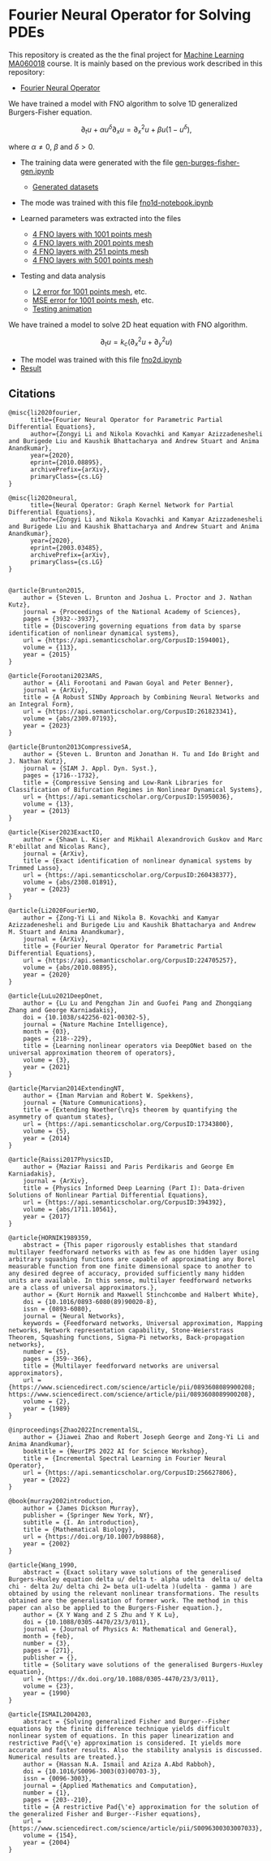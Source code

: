 # Fourier Neural Operator for Solving PDEs

This repository is created as the the final project for [Machine Learning MA060018](http://files.skoltech.ru/data/edu/syllabuses/2023/MA060018.pdf?v=f4hls9) course. It is mainly based on the previous work described in this repository:

- [Fourier Neural Operator](https://github.com/khassibi/fourier-neural-operator/blob/main/README.md)

We have trained a model with FNO algorithm to solve 1D generalized Burgers-Fisher equation. 

$$
    \partial_t u + \alpha u^\delta \partial_x u = \partial_x^2 u + \beta u \left( 1 - u^\delta \right),
$$

where $\alpha \neq 0$, $\beta$ and $\delta > 0$.

- The training data were generated with the file [gen-burges-fisher-gen.ipynb](gen-burgers-fisher-gen.ipynb)
    - [Generated datasets](https://kaggle.com/datasets/14b1e5b86bc461380277887164c2b9e88716c56510b9ded8d064731f68c4fba5)
- The mode was trained with this file [fno1d-notebook.ipynb](fno1d-notebook.ipynb)
- Learned parameters was extracted into the files
    - [4 FNO layers with 1001 points mesh](results%20fno%201d/fno-4layers-1001.pth)
    - [4 FNO layers with 2001 points mesh](results%20fno%201d/fno-4layers-2001.pth)
    - [4 FNO layers with 251 points mesh](results%20fno%201d/fno-4layers-251.pth)
    - [4 FNO layers with 5001 points mesh](results%20fno%201d/fno-4layers-5001.pth)

- Testing and data analysis
    - [L2 error for 1001 points mesh](results%20fno%201d/l2-1001.png), etc.
    - [MSE error for 1001 points mesh](results%20fno%201d/mse-1001.png), etc.
    - [Testing animation](results%20fno%201d/nn.gif)


We have trained a model to solve 2D heat equation with FNO algorithm.

$$
    \partial_t u = k_c \left( \partial_x^2 u + \partial_y^2 u \right)
$$

- The model was trained with this file [fno2d.ipynb](fno2d.ipynb)
- [Result](results%20fno%201d/panic%20(1).gif) 

## Citations

```
@misc{li2020fourier,
      title={Fourier Neural Operator for Parametric Partial Differential Equations}, 
      author={Zongyi Li and Nikola Kovachki and Kamyar Azizzadenesheli and Burigede Liu and Kaushik Bhattacharya and Andrew Stuart and Anima Anandkumar},
      year={2020},
      eprint={2010.08895},
      archivePrefix={arXiv},
      primaryClass={cs.LG}
}

@misc{li2020neural,
      title={Neural Operator: Graph Kernel Network for Partial Differential Equations}, 
      author={Zongyi Li and Nikola Kovachki and Kamyar Azizzadenesheli and Burigede Liu and Kaushik Bhattacharya and Andrew Stuart and Anima Anandkumar},
      year={2020},
      eprint={2003.03485},
      archivePrefix={arXiv},
      primaryClass={cs.LG}
}


@article{Brunton2015,
	author = {Steven L. Brunton and Joshua L. Proctor and J. Nathan Kutz},
	journal = {Proceedings of the National Academy of Sciences},
	pages = {3932--3937},
	title = {Discovering governing equations from data by sparse identification of nonlinear dynamical systems},
	url = {https://api.semanticscholar.org/CorpusID:1594001},
	volume = {113},
	year = {2015}
}

@article{Forootani2023ARS,
	author = {Ali Forootani and Pawan Goyal and Peter Benner},
	journal = {ArXiv},
	title = {A Robust SINDy Approach by Combining Neural Networks and an Integral Form},
	url = {https://api.semanticscholar.org/CorpusID:261823341},
	volume = {abs/2309.07193},
	year = {2023}
}

@article{Brunton2013CompressiveSA,
	author = {Steven L. Brunton and Jonathan H. Tu and Ido Bright and J. Nathan Kutz},
	journal = {SIAM J. Appl. Dyn. Syst.},
	pages = {1716--1732},
	title = {Compressive Sensing and Low-Rank Libraries for Classification of Bifurcation Regimes in Nonlinear Dynamical Systems},
	url = {https://api.semanticscholar.org/CorpusID:15950036},
	volume = {13},
	year = {2013}
}

@article{Kiser2023ExactIO,
	author = {Shawn L. Kiser and Mikhail Alexandrovich Guskov and Marc R'ebillat and Nicolas Ranc},
	journal = {ArXiv},
	title = {Exact identification of nonlinear dynamical systems by Trimmed Lasso},
	url = {https://api.semanticscholar.org/CorpusID:260438377},
	volume = {abs/2308.01891},
	year = {2023}
}

@article{Li2020FourierNO,
	author = {Zong-Yi Li and Nikola B. Kovachki and Kamyar Azizzadenesheli and Burigede Liu and Kaushik Bhattacharya and Andrew M. Stuart and Anima Anandkumar},
	journal = {ArXiv},
	title = {Fourier Neural Operator for Parametric Partial Differential Equations},
	url = {https://api.semanticscholar.org/CorpusID:224705257},
	volume = {abs/2010.08895},
	year = {2020}
}

@article{LuLu2021DeepOnet,
	author = {Lu Lu and Pengzhan Jin and Guofei Pang and Zhongqiang Zhang and George Karniadakis},
	doi = {10.1038/s42256-021-00302-5},
	journal = {Nature Machine Intelligence},
	month = {03},
	pages = {218--229},
	title = {Learning nonlinear operators via DeepONet based on the universal approximation theorem of operators},
	volume = {3},
	year = {2021}
}

@article{Marvian2014ExtendingNT,
	author = {Iman Marvian and Robert W. Spekkens},
	journal = {Nature Communications},
	title = {Extending Noether{\rq}s theorem by quantifying the asymmetry of quantum states},
	url = {https://api.semanticscholar.org/CorpusID:17343800},
	volume = {5},
	year = {2014}
}

@article{Raissi2017PhysicsID,
	author = {Maziar Raissi and Paris Perdikaris and George Em Karniadakis},
	journal = {ArXiv},
	title = {Physics Informed Deep Learning (Part I): Data-driven Solutions of Nonlinear Partial Differential Equations},
	url = {https://api.semanticscholar.org/CorpusID:394392},
	volume = {abs/1711.10561},
	year = {2017}
}

@article{HORNIK1989359,
	abstract = {This paper rigorously establishes that standard multilayer feedforward networks with as few as one hidden layer using arbitrary squashing functions are capable of approximating any Borel measurable function from one finite dimensional space to another to any desired degree of accuracy, provided sufficiently many hidden units are available. In this sense, multilayer feedforward networks are a class of universal approximators.},
	author = {Kurt Hornik and Maxwell Stinchcombe and Halbert White},
	doi = {10.1016/0893-6080(89)90020-8},
	issn = {0893-6080},
	journal = {Neural Networks},
	keywords = {Feedforward networks, Universal approximation, Mapping networks, Network representation capability, Stone-Weierstrass Theorem, Squashing functions, Sigma-Pi networks, Back-propagation networks},
	number = {5},
	pages = {359--366},
	title = {Multilayer feedforward networks are universal approximators},
	url = {https://www.sciencedirect.com/science/article/pii/0893608089900208; https://www.sciencedirect.com/science/article/pii/0893608089900208},
	volume = {2},
	year = {1989}
}

@inproceedings{Zhao2022IncrementalSL,
	author = {Jiawei Zhao and Robert Joseph George and Zong-Yi Li and Anima Anandkumar},
	booktitle = {NeurIPS 2022 AI for Science Workshop},
	title = {Incremental Spectral Learning in Fourier Neural Operator},
	url = {https://api.semanticscholar.org/CorpusID:256627806},
	year = {2022}
}

@book{murray2002introduction,
	author = {James Dickson Murray},
	publisher = {Springer New York, NY},
	subtitle = {I. An introduction},
	title = {Mathematical Biology},
	url = {https://doi.org/10.1007/b98868},
	year = {2002}
}

@article{Wang_1990,
	abstract = {Exact solitary wave solutions of the generalised Burgers-Huxley equation delta u/ delta t- alpha udelta  delta u/ delta chi - delta 2u/ delta chi 2= beta u(1-udelta )(udelta - gamma ) are obtained by using the relevant nonlinear transformations. The results obtained are the generalisation of former work. The method in this paper can also be applied to the Burgers-Fisher equation.},
	author = {X Y Wang and Z S Zhu and Y K Lu},
	doi = {10.1088/0305-4470/23/3/011},
	journal = {Journal of Physics A: Mathematical and General},
	month = {feb},
	number = {3},
	pages = {271},
	publisher = {},
	title = {Solitary wave solutions of the generalised Burgers-Huxley equation},
	url = {https://dx.doi.org/10.1088/0305-4470/23/3/011},
	volume = {23},
	year = {1990}
}

@article{ISMAIL2004203,
	abstract = {Solving generalized Fisher and Burger--Fisher equations by the finite difference technique yields difficult nonlinear system of equations. In this paper linearization and restrictive Pad{\'e} approximation is considered. It yields more accurate and faster results. Also the stability analysis is discussed. Numerical results are treated.},
	author = {Hassan N.A. Ismail and Aziza A.Abd Rabboh},
	doi = {10.1016/S0096-3003(03)00703-3},
	issn = {0096-3003},
	journal = {Applied Mathematics and Computation},
	number = {1},
	pages = {203--210},
	title = {A restrictive Pad{\'e} approximation for the solution of the generalized Fisher and Burger--Fisher equations},
	url = {https://www.sciencedirect.com/science/article/pii/S0096300303007033},
	volume = {154},
	year = {2004}
}


```
